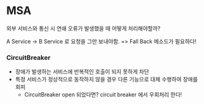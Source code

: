 # MSA

외부 서비스와 통신 시 연쇄 오류가 발생했을 때 어떻게 처리해야할까?

A Service -> B Service 로 요청을 그만 보내야함. => Fall Back 메소드가 필요하다!



### CircuitBreaker

- 장애가 발생하는 서비스에 반복적인 호출이 되지 못하게 차단
- 특정 서비스가 정상적으로 동작하지 않을 경우 다른 기능으로 대체 수행하여 장애를 회피
  - CircuitBreaker open 되었다면? circuit breaker 에서 우회처리 한다!



